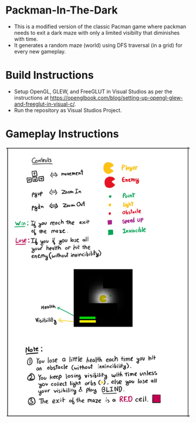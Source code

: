 # Packman-In-The-Dark
 - This is a modified version of the classic Pacman game where packman needs to exit a dark maze with only a limited visibilty that diminishes with time.
 - It generates a random maze (world) using DFS traversal (in a grid) for every new gameplay.

# Build Instructions
 - Setup OpenGL, GLEW, and FreeGLUT in Visual Studios as per the instructions at https://openglbook.com/blog/setting-up-opengl-glew-and-freeglut-in-visual-c/.
 - Run the repository as Visual Studios Project.

# Gameplay Instructions

![Drag Racing](quick-start.jpg)
